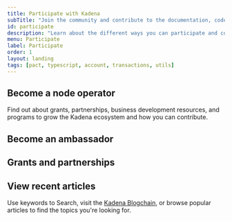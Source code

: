 ```yaml
---
title: Participate with Kadena
subTitle: "Join the community and contribute to the documentation, code base, and ecosystem"
id: participate
description: "Learn about the different ways you can participate and contribute as a member of the Kadena community."
menu: Participate
label: Participate
order: 1
layout: landing
tags: [pact, typescript, account, transactions, utils]
---
```


## Become a node operator

Find out about grants, partnerships, business development resources, and programs to grow the Kadena ecosystem and how you can contribute.

## Become an ambassador

## Grants and partnerships

## View recent articles

Use keywords to Search, visit the [Kadena Blogchain](https://www.kadena.io/blog), or browse popular articles to find the topics you're looking for.